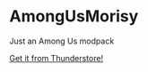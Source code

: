 # AmongUsMorisy

Just an Among Us modpack

[Get it from Thunderstore!](https://thunderstore.io/c/among-us/p/PapayaMods/Morisy/)